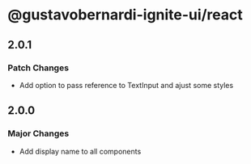 # @gustavobernardi-ignite-ui/react

## 2.0.1

### Patch Changes

- Add option to pass reference to TextInput and ajust some styles

## 2.0.0

### Major Changes

- Add display name to all components
